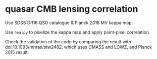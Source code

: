# quasar CMB lensing correlation
Use SDSS DR16 QSO catalogue & Planck 2018 MV kappa map.

Use `healpy` to pixelize the kappa map and apply point-pixel correlation.

Check the validation of the code by comparing the result with doi:10.1093/mnras/stw2482, which uses CMASS and LOWZ, and Planck 2015 result.
